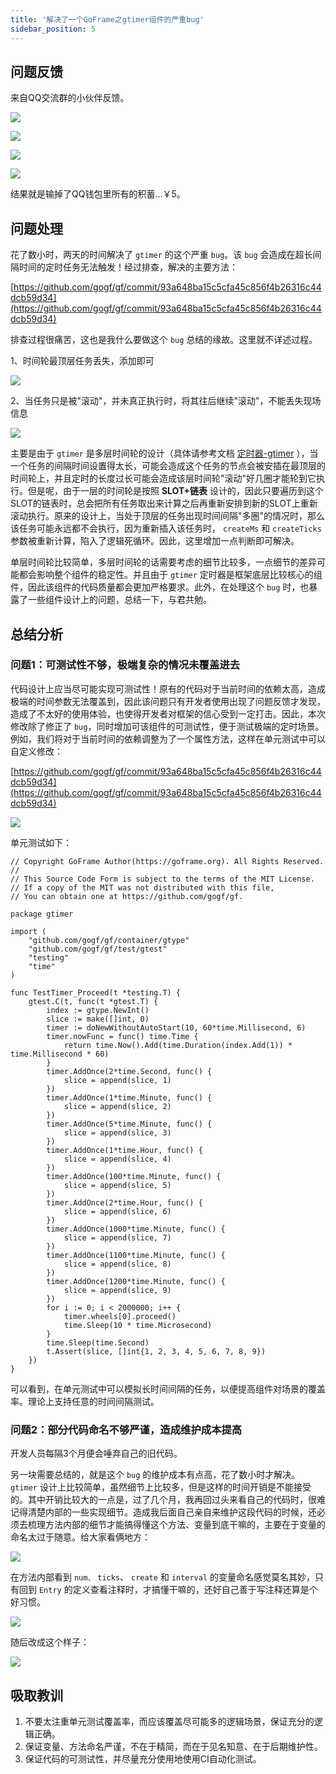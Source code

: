 ```yaml
---
title: '解决了一个GoFrame之gtimer组件的严重bug'
sidebar_position: 5
---
```


## 问题反馈

来自QQ交流群的小伙伴反馈。

![](/markdown/26bfb04318774ed7c3a5fe85011953f7.png)

![](/markdown/94c79bd799a1251159dbaf22b807f5db.png)

![](/markdown/1b0b4f64565ee30153f00f7b96363dde.png)

![](/markdown/11f92fad76e4da8f7eabaa271b233b3e.png)

结果就是输掉了QQ钱包里所有的积蓄...￥5。

## 问题处理

花了数小时，两天的时间解决了 `gtimer` 的这个严重 `bug`。该 `bug` 会造成在超长间隔时间的定时任务无法触发！经过排查，解决的主要方法：

[https://github.com/gogf/gf/commit/93a648ba15c5cfa45c856f4b26316c44dcb59d34](https://github.com/gogf/gf/commit/93a648ba15c5cfa45c856f4b26316c44dcb59d34)

排查过程很痛苦，这也是我什么要做这个 `bug` 总结的缘故。这里就不详述过程。

1、时间轮最顶层任务丢失，添加即可

![](/markdown/29bd1d5a65f0ad4c4d8494a2ce6f35ce.png)

2、当任务只是被"滚动"，并未真正执行时，将其往后继续"滚动"，不能丢失现场信息

![](/markdown/7e36ffbb80c6ccfe3defd8cb0a21fcab.png)

主要是由于 `gtimer` 是多层时间轮的设计（具体请参考文档 [定时器-gtimer](https://goframe.org/pages/viewpage.action?pageId=1114363) ），当一个任务的间隔时间设置得太长，可能会造成这个任务的节点会被安插在最顶层的时间轮上，并且定时的长度过长可能会造成该层时间轮"滚动"好几圈才能轮到它执行。但是呢，由于一层的时间轮是按照 **SLOT+链表** 设计的，因此只要遍历到这个SLOT的链表时，总会把所有任务取出来计算之后再重新安排到新的SLOT上重新滚动执行。原来的设计上，当处于顶层的任务出现时间间隔"多圈"的情况时，那么该任务可能永远都不会执行，因为重新插入该任务时， `createMs` 和 `createTicks` 参数被重新计算，陷入了逻辑死循环。因此，这里增加一点判断即可解决。

单层时间轮比较简单，多层时间轮的话需要考虑的细节比较多，一点细节的差异可能都会影响整个组件的稳定性。并且由于 `gtimer` 定时器是框架底层比较核心的组件，因此该组件的代码质量都会更加严格要求。此外，在处理这个 `bug` 时，也暴露了一些组件设计上的问题，总结一下，与君共勉。

## 总结分析

### 问题1：可测试性不够，极端复杂的情况未覆盖进去

代码设计上应当尽可能实现可测试性！原有的代码对于当前时间的依赖太高，造成极端的时间参数无法覆盖到，因此该问题只有开发者使用出现了问题反馈才发现，造成了不太好的使用体验，也使得开发者对框架的信心受到一定打击。因此，本次修改除了修正了 `bug`，同时增加可该组件的可测试性，便于测试极端的定时场景。例如，我们将对于当前时间的依赖调整为了一个属性方法，这样在单元测试中可以自定义修改：

[https://github.com/gogf/gf/commit/93a648ba15c5cfa45c856f4b26316c44dcb59d34](https://github.com/gogf/gf/commit/93a648ba15c5cfa45c856f4b26316c44dcb59d34)

![](/markdown/3228ca34d31ce448c711c78749122a80.png)

单元测试如下：

```
// Copyright GoFrame Author(https://goframe.org). All Rights Reserved.
//
// This Source Code Form is subject to the terms of the MIT License.
// If a copy of the MIT was not distributed with this file,
// You can obtain one at https://github.com/gogf/gf.

package gtimer

import (
	"github.com/gogf/gf/container/gtype"
	"github.com/gogf/gf/test/gtest"
	"testing"
	"time"
)

func TestTimer_Proceed(t *testing.T) {
	gtest.C(t, func(t *gtest.T) {
		index := gtype.NewInt()
		slice := make([]int, 0)
		timer := doNewWithoutAutoStart(10, 60*time.Millisecond, 6)
		timer.nowFunc = func() time.Time {
			return time.Now().Add(time.Duration(index.Add(1)) * time.Millisecond * 60)
		}
		timer.AddOnce(2*time.Second, func() {
			slice = append(slice, 1)
		})
		timer.AddOnce(1*time.Minute, func() {
			slice = append(slice, 2)
		})
		timer.AddOnce(5*time.Minute, func() {
			slice = append(slice, 3)
		})
		timer.AddOnce(1*time.Hour, func() {
			slice = append(slice, 4)
		})
		timer.AddOnce(100*time.Minute, func() {
			slice = append(slice, 5)
		})
		timer.AddOnce(2*time.Hour, func() {
			slice = append(slice, 6)
		})
		timer.AddOnce(1000*time.Minute, func() {
			slice = append(slice, 7)
		})
		timer.AddOnce(1100*time.Minute, func() {
			slice = append(slice, 8)
		})
		timer.AddOnce(1200*time.Minute, func() {
			slice = append(slice, 9)
		})
		for i := 0; i < 2000000; i++ {
			timer.wheels[0].proceed()
			time.Sleep(10 * time.Microsecond)
		}
		time.Sleep(time.Second)
		t.Assert(slice, []int{1, 2, 3, 4, 5, 6, 7, 8, 9})
	})
}
```

可以看到，在单元测试中可以模拟长时间间隔的任务，以便提高组件对场景的覆盖率。理论上支持任意的时间间隔测试。

### 问题2：部分代码命名不够严谨，造成维护成本提高

开发人员每隔3个月便会唾弃自己的旧代码。

另一块需要总结的，就是这个 `bug` 的维护成本有点高，花了数小时才解决。 `gtimer` 设计上比较简单，虽然细节上比较多，但是这样的时间开销是不能接受的。其中开销比较大的一点是，过了几个月，我再回过头来看自己的代码时，很难记得清楚内部的一些实现细节。造成我后面自己亲自来维护这段代码的时候，还必须去梳理方法内部的细节才能搞得懂这个方法、变量到底干嘛的，主要在于变量的命名太过于随意。给大家看俩地方：

![](/markdown/49bd81a31f0fb3d2ba14f1e81db781c1.png)

在方法内部看到 `num、` `ticks`、 `create` 和 `interval` 的变量命名感觉莫名其妙，只有回到 `Entry` 的定义查看注释时，才搞懂干嘛的，还好自己善于写注释还算是个好习惯。

![](/markdown/9394356d2748e5756b0fc84e9bbb2833.png)

随后改成这个样子：

![](/markdown/5c5c5e51bb462b0e6d770dc9295ef91f.png)

## 吸取教训

1. 不要太注重单元测试覆盖率，而应该覆盖尽可能多的逻辑场景，保证充分的逻辑正确。
2. 保证变量、方法命名严谨，不在于精简，而在于见名知意、在于后期维护性。
3. 保证代码的可测试性，并尽量充分使用地使用CI自动化测试。